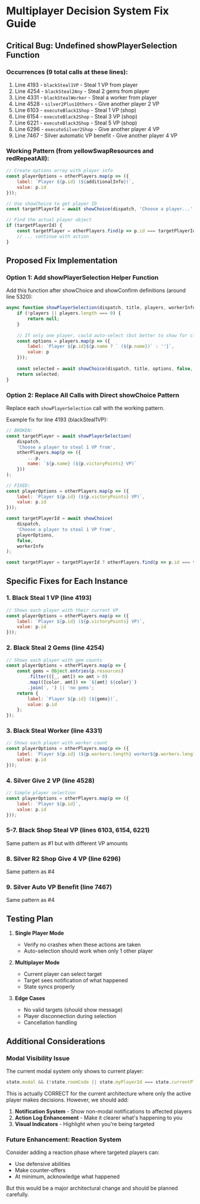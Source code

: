 # Multiplayer Decision System Fix Guide

## Critical Bug: Undefined showPlayerSelection Function

### Occurrences (9 total calls at these lines):
1. Line 4193 - `blackSteal1VP` - Steal 1 VP from player
2. Line 4254 - `blackSteal2Any` - Steal 2 gems from player  
3. Line 4331 - `blackStealWorker` - Steal a worker from player
4. Line 4528 - `silver2Plus1Others` - Give another player 2 VP
5. Line 6103 - `executeBlack1Shop` - Steal 1 VP (shop)
6. Line 6154 - `executeBlack2Shop` - Steal 3 VP (shop)
7. Line 6221 - `executeBlack3Shop` - Steal 5 VP (shop)
8. Line 6296 - `executeSilver2Shop` - Give another player 4 VP
9. Line 7467 - Silver automatic VP benefit - Give another player 4 VP

### Working Pattern (from yellowSwapResources and redRepeatAll):
```javascript
// Create options array with player info
const playerOptions = otherPlayers.map(p => ({
    label: `Player ${p.id} (${additionalInfo})`,
    value: p.id
}));

// Use showChoice to get player ID
const targetPlayerId = await showChoice(dispatch, 'Choose a player...', playerOptions);

// Find the actual player object
if (targetPlayerId) {
    const targetPlayer = otherPlayers.find(p => p.id === targetPlayerId);
    // ... continue with action
}
```

## Proposed Fix Implementation

### Option 1: Add showPlayerSelection Helper Function
Add this function after showChoice and showConfirm definitions (around line 5320):

```javascript
async function showPlayerSelection(dispatch, title, players, workerInfo = null) {
    if (!players || players.length === 0) {
        return null;
    }
    
    // If only one player, could auto-select (but better to show for clarity)
    const options = players.map(p => ({
        label: `Player ${p.id}${p.name ? ` (${p.name})` : ''}`,
        value: p
    }));
    
    const selected = await showChoice(dispatch, title, options, false, workerInfo);
    return selected;
}
```

### Option 2: Replace All Calls with Direct showChoice Pattern
Replace each `showPlayerSelection` call with the working pattern.

Example fix for line 4193 (blackSteal1VP):
```javascript
// BROKEN:
const targetPlayer = await showPlayerSelection(
    dispatch, 
    'Choose a player to steal 1 VP from', 
    otherPlayers.map(p => ({
        ...p,
        name: `${p.name} (${p.victoryPoints} VP)`
    }))
);

// FIXED:
const playerOptions = otherPlayers.map(p => ({
    label: `Player ${p.id} (${p.victoryPoints} VP)`,
    value: p.id
}));

const targetPlayerId = await showChoice(
    dispatch,
    'Choose a player to steal 1 VP from',
    playerOptions,
    false,
    workerInfo
);

const targetPlayer = targetPlayerId ? otherPlayers.find(p => p.id === targetPlayerId) : null;
```

## Specific Fixes for Each Instance

### 1. Black Steal 1 VP (line 4193)
```javascript
// Shows each player with their current VP
const playerOptions = otherPlayers.map(p => ({
    label: `Player ${p.id} (${p.victoryPoints} VP)`,
    value: p.id
}));
```

### 2. Black Steal 2 Gems (line 4254)
```javascript
// Shows each player with gem counts
const playerOptions = otherPlayers.map(p => {
    const gems = Object.entries(p.resources)
        .filter(([_, amt]) => amt > 0)
        .map(([color, amt]) => `${amt} ${color}`)
        .join(', ') || 'no gems';
    return {
        label: `Player ${p.id} (${gems})`,
        value: p.id
    };
});
```

### 3. Black Steal Worker (line 4331)
```javascript
// Shows each player with worker count
const playerOptions = otherPlayers.map(p => ({
    label: `Player ${p.id} (${p.workers.length} worker${p.workers.length !== 1 ? 's' : ''})`,
    value: p.id
}));
```

### 4. Silver Give 2 VP (line 4528)
```javascript
// Simple player selection
const playerOptions = otherPlayers.map(p => ({
    label: `Player ${p.id}`,
    value: p.id
}));
```

### 5-7. Black Shop Steal VP (lines 6103, 6154, 6221)
Same pattern as #1 but with different VP amounts

### 8. Silver R2 Shop Give 4 VP (line 6296)
Same pattern as #4

### 9. Silver Auto VP Benefit (line 7467)
Same pattern as #4

## Testing Plan

1. **Single Player Mode**
   - Verify no crashes when these actions are taken
   - Auto-selection should work when only 1 other player

2. **Multiplayer Mode**
   - Current player can select target
   - Target sees notification of what happened
   - State syncs properly

3. **Edge Cases**
   - No valid targets (should show message)
   - Player disconnection during selection
   - Cancellation handling

## Additional Considerations

### Modal Visibility Issue
The current modal system only shows to current player:
```javascript
state.modal && (!state.roomCode || state.myPlayerId === state.currentPlayer)
```

This is actually CORRECT for the current architecture where only the active player makes decisions. However, we should add:

1. **Notification System** - Show non-modal notifications to affected players
2. **Action Log Enhancement** - Make it clearer what's happening to you
3. **Visual Indicators** - Highlight when you're being targeted

### Future Enhancement: Reaction System
Consider adding a reaction phase where targeted players can:
- Use defensive abilities
- Make counter-offers  
- At minimum, acknowledge what happened

But this would be a major architectural change and should be planned carefully.